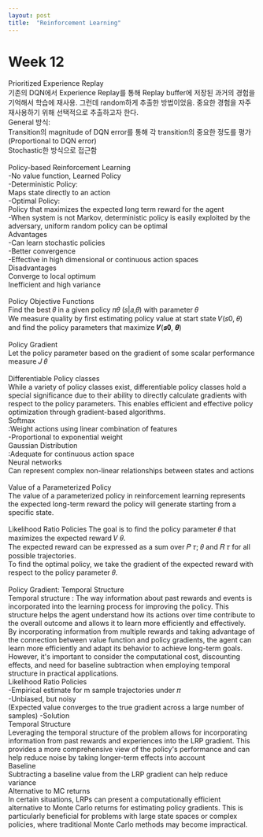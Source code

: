 ```yaml
---
layout: post
title:  "Reinforcement Learning"
---
```


# Week 12
Prioritized Experience Replay <br/>
기존의 DQN에서 Experience Replay를 통해 Replay buffer에 저장된 과거의 경험을 기억해서 학습에 재사용. 그런데 random하게 추출한 방법이었음. 중요한 경험을 자주 재사용하기 위해 선택적으로 추출하고자 한다. <br/>
General 방식: <br/>
Transition의 magnitude of DQN error를 통해 각 transition의 중요한 정도를 평가(Proportional to DQN error) <br/>
Stochastic한 방식으로 접근함 <br/>
<br/>
Policy-based Reinforcement Learning <br/>
-No value function, Learned Policy <br/>
-Deterministic Policy: <br/>
Maps state directly to an action <br/>
-Optimal Policy: <br/>
Policy that maximizes the expected long term reward for the agent <br/>
-When system is not Markov, deterministic policy is easily exploited by the adversary, uniform random policy can be optimal <br/>
Advantages <br/>
-Can learn stochastic policies <br/>
-Better convergence <br/>
-Effective in high dimensional or continuous action spaces <br/>
Disadvantages <br/>
Converge to local optimum <br/>
Inefficient and high variance <br/>
<br/>
Policy Objective Functions <br/>
Find the best 𝜃 in a given policy 𝜋𝜃 (𝑠|𝑎,𝜃) with parameter 𝜃 <br/>
We measure quality by first estimating policy value at start state 𝑉(𝑠0, 𝜃) and find the policy parameters that maximize 𝑽(𝒔𝟎, 𝜽) <br/>
<br/>
Policy Gradient <br/>
Let the policy parameter based on the gradient of some scalar performance measure 𝐽 𝜃 <br/>
<br/>
Differentiable Policy classes <br/>
While a variety of policy classes exist, differentiable policy classes hold a special significance due to their ability to directly calculate gradients with respect to the policy parameters. This enables efficient and effective policy optimization through gradient-based algorithms.<br/>
Softmax <br/>
:Weight actions using linear combination of features <br/>
-Proportional to exponential weight <br/>
Gaussian Distribution <br/>
:Adequate for continuous action space <br/>
Neural networks <br/>
Can represent complex non-linear relationships between states and actions <br/>
<br/>
Value of a Parameterized Policy<br/>
The value of a parameterized policy in reinforcement learning represents the expected long-term reward the policy will generate starting from a specific state.<br/>
<br/>
Likelihood Ratio Policies
The goal is to find the policy parameter 𝜃 that maximizes the expected reward 𝑉 𝜃. <br/>
The expected reward can be expressed as a sum over 𝑃 𝜏; 𝜃 and 𝑅 𝜏 for all possible trajectories. <br/>
To find the optimal policy, we take the gradient of the expected reward with respect to the policy parameter 𝜃. <br/>
<br/>
Policy Gradient: Temporal Structure <br/>
Temporal structure : The way information about past rewards and events is incorporated into the learning process for improving the policy. This structure helps the agent understand how its actions over time contribute to the overall outcome and allows it to learn more efficiently and effectively.<br/>
By incorporating information from multiple rewards and taking advantage of the connection between value function and policy gradients, the agent can learn more efficiently and adapt its behavior to achieve long-term goals. However, it's important to consider the computational cost, discounting effects, and need for baseline subtraction when employing temporal structure in practical applications.<br/>
Likelihood Ratio Policies <br/>
-Empirical estimate for m sample trajectories under 𝜋 <br/>
-Unbiased, but noisy <br/>
(Expected value converges to the true gradient across a large number of samples)
-Solution <br/>
Temporal Structure <br/>
Leveraging the temporal structure of the problem allows for incorporating information from past rewards and experiences into the LRP gradient. This provides a more comprehensive view of the policy's performance and can help reduce noise by taking longer-term effects into account <br/>
Baseline <br/>
Subtracting a baseline value from the LRP gradient can help reduce variance <br/>
Alternative to MC returns<br/>
In certain situations, LRPs can present a computationally efficient alternative to Monte Carlo returns for estimating policy gradients. This is particularly beneficial for problems with large state spaces or complex policies, where traditional Monte Carlo methods may become impractical.<br/>







